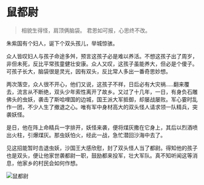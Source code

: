 # 鼠都尉

> 相貌生得怪，肩顶俩脑袋。
> 君恩如可报，心思终不改。

朱紫国有个妇人，诞下个双头孩儿，举城惊骇。

众人皆叹妇人与孩子命途多舛，预言这孩子必是难以养活。不想这孩子出了周岁，非但未死，反比平常孩童健壮安康。众人又叹，这孩子虽能养大，但必是个傻子。可孩子长大，脑袋很是灵光，因有双头，反比常人多出一番奇思妙想。

两次落空，众人很不开心，他们又说，这孩子不祥，日后必有大灾祸…..翻来覆去，流言从不断绝，双头少年索性离开了故乡。又过了十几年，一日，有身负石雕佛头的虫妖，袭击了斯哈哩国的边城，国王派大军抵御，却屡战屡败。军心霎时乱作一团，不少人生了撤退之心。唯有军中身材高大的双头怪人请求领一队精兵，突袭妖怪。

是日，他在阵上命精兵一字排开，妖怪来袭，便将煤灰撒在它身上，其后以烈酒喷出火柱，引爆煤灰。那虫妖怕火，经此一战，急忙潜回沙海中去了。

见这招能暂时击退虫妖，沙国王大感欣慰，封了双头怪人当了都尉。得知他的孩子也是双头，便让他家世袭都尉一职，鼓励都来投军，壮大军队。真不知听闻这等消息，他家乡的村民会如何作想。

![鼠都尉](/image-20240825224827338.png)